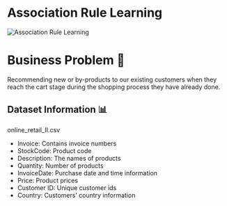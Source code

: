# Association Rule Learning

![Association Rule Learning](https://i.hizliresim.com/hgrr6k3.jpg)

# Business Problem 🎯
Recommending new or by-products to our existing customers when they reach the cart stage during the shopping process they have already done.

## Dataset Information 📊
online_retail_II.csv


* Invoice: Contains invoice numbers
* StockCode: Product code
* Description: The names of products
* Quantity: Number of products
* InvoiceDate: Purchase date and time information
* Price: Product prices
* Customer ID: Unique customer ids
* Country: Customers’ country information
